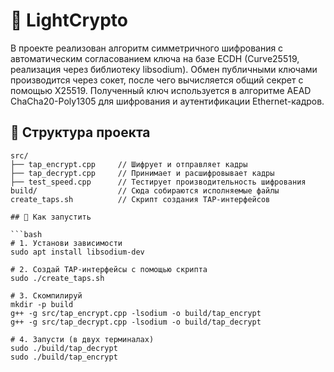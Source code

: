 # 🔐 LightCrypto

  В проекте реализован алгоритм симметричного шифрования с автоматическим согласованием ключа на базе ECDH (Curve25519, реализация через библиотеку libsodium). 
  Обмен публичными ключами производится через сокет, после чего вычисляется общий секрет с помощью X25519. 
  Полученный ключ используется в алгоритме AEAD ChaCha20-Poly1305 для шифрования и аутентификации Ethernet-кадров.
  
## 📁 Структура проекта

```
src/
├── tap_encrypt.cpp     // Шифрует и отправляет кадры
├── tap_decrypt.cpp     // Принимает и расшифровывает кадры
├── test_speed.cpp      // Тестирует производительность шифрования
build/                  // Сюда собираются исполняемые файлы
create_taps.sh          // Скрипт создания TAP-интерфейсов
  
## 🚀 Как запустить

```bash
# 1. Установи зависимости
sudo apt install libsodium-dev

# 2. Создай TAP-интерфейсы с помощью скрипта
sudo ./create_taps.sh

# 3. Скомпилируй
mkdir -p build
g++ -g src/tap_encrypt.cpp -lsodium -o build/tap_encrypt
g++ -g src/tap_decrypt.cpp -lsodium -o build/tap_decrypt

# 4. Запусти (в двух терминалах)
sudo ./build/tap_decrypt
sudo ./build/tap_encrypt

